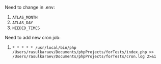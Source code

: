 Need to change in .env:
1. `ATLAS_MONTH` 
2. `ATLAS_DAY`
3. `NEEDED_TIMES`

Need to add new cron job:
1. `* * * * * /usr/local/bin/php /Users/rasulkaraev/Documents/phpProjects/forTests/index.php >> /Users/rasulkaraev/Documents/phpProjects/forTests/cron.log 2>&1`
